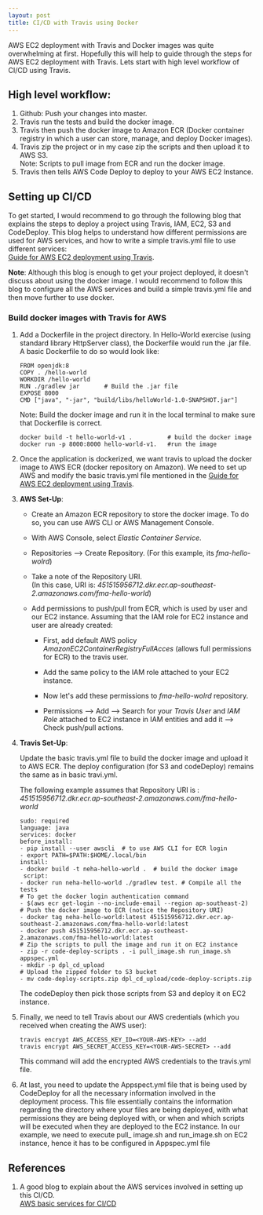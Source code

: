 ```yaml
---
layout: post
title: CI/CD with Travis using Docker
---
```


AWS EC2 deployment with Travis and Docker images was quite overwhelming at first. Hopefully this will help to guide through the steps for AWS EC2 deployment with Travis. Lets start with high level workflow of CI/CD using Travis.

## High level workflow:

1. Github: Push your changes into master.  
2. Travis run the tests and build the docker image.
3. Travis then push the docker image to Amazon ECR (Docker container registry in which a user can store, manage, and deploy Docker images).
4. Travis zip the project or in my case zip the scripts and then upload it to AWS S3.  
Note: Scripts to pull image from ECR and run the docker image.
5. Travis then tells AWS Code Deploy to deploy to your AWS EC2 Instance.  


## Setting up CI/CD

To get started, I would recommend to go through the following blog that explains the steps to deploy a project using Travis, IAM, EC2, S3 and CodeDeploy. This blog helps to understand how different permissions are used for AWS services, and how to write a simple travis.yml file to use different services:  
[Guide for AWS EC2 deployment using Travis](https://medium.com/@itsdavidthai/comprehensive-aws-ec2-deployment-with-travisci-guide-7cafa9c754fc).  

**Note**: Although this blog is enough to get your project deployed, it doesn't discuss about using the docker image. I would recommend to follow this blog to configure all the AWS services and build a simple travis.yml file and then move further to use docker.

### Build docker images with Travis for AWS

1. Add a Dockerfile in the project directory. In Hello-World exercise (using standard library HttpServer class), the Dockerfile would run the .jar file. A basic Dockerfile to do so would look like:  

    ```
    FROM openjdk:8
    COPY . /hello-world
    WORKDIR /hello-world
    RUN ./gradlew jar		# Build the .jar file
    EXPOSE 8000  
    CMD ["java", "-jar", "build/libs/helloWorld-1.0-SNAPSHOT.jar"] 
    ```  
    Note: Build the docker image and run it in the local terminal to make sure that Dockerfile is correct.  

    ```  
    docker build -t hello-world-v1 .          # build the docker image  
    docker run -p 8000:8000 hello-world-v1.	  #run the image
    ```  

2. Once the application is dockerized, we want travis to upload the docker image to AWS ECR (docker repository on Amazon). We need to set up AWS and modify the basic travis.yml file mentioned in the [Guide for AWS EC2 deployment using Travis](https://medium.com/@itsdavidthai/comprehensive-aws-ec2-deployment-with-travisci-guide-7cafa9c754fc).  

3. **AWS Set-Up**: 
     * Create an Amazon ECR repository to store the docker image. To do so, you can use AWS CLI or AWS Management Console.  
       
     *  With AWS Console, select *Elastic Container Service*.
     *  Repositories --> Create Repository. (For this example, its *fma-hello-wolrd*)
     *  Take a note of the Repository URI.  
     (In this case, URI is: *451515956712.dkr.ecr.ap-southeast-2.amazonaws.com/fma-hello-world*)
     * Add permissions to push/pull from ECR, which is used by user and our EC2 instance. Assuming that the IAM role for EC2 instance and user are already created: 
         * First, add default AWS policy *AmazonEC2ContainerRegistryFullAcces* (allows full permissions for ECR) to the travis user.  
         
         * Add the same policy to the IAM role attached to your EC2 instance.
         * Now let's add these permissions to *fma-hello-wolrd* repository.
         
         * Permissions --> Add --> Search for your *Travis User* and *IAM Role* attached to EC2 instance in IAM entities and add it --> Check push/pull actions.   

4. **Travis Set-Up**:    
	 
	Update the basic travis.yml file to build the docker image and upload it to AWS ECR. The deploy configuration (for S3 and codeDeploy) remains the same as in basic travi.yml.  
	  
	The following example assumes that Repository URI is :  
	*451515956712.dkr.ecr.ap-southeast-2.amazonaws.com/fma-hello-world* 

    ```
    sudo: required
    language: java
    services: docker
    before_install:
    - pip install --user awscli  # to use AWS CLI for ECR login		
    - export PATH=$PATH:$HOME/.local/bin
    install:
    - docker build -t neha-hello-world .  # build the docker image
     script:
    - docker run neha-hello-world ./gradlew test. # Compile all the tests 
    # To get the docker login authentication command
    - $(aws ecr get-login --no-include-email --region ap-southeast-2)
    # Push the docker image to ECR (notice the Repository URI)  
    - docker tag neha-hello-world:latest 451515956712.dkr.ecr.ap-southeast-2.amazonaws.com/fma-hello-world:latest
    - docker push 451515956712.dkr.ecr.ap-southeast-2.amazonaws.com/fma-hello-world:latest
    # Zip the scripts to pull the image and run it on EC2 instance
    - zip -r code-deploy-scripts . -i pull_image.sh run_image.sh appspec.yml
    - mkdir -p dpl_cd_upload
    # Upload the zipped folder to S3 bucket
    - mv code-deploy-scripts.zip dpl_cd_upload/code-deploy-scripts.zip
    ```
    The codeDeploy then pick those scripts from S3 and deploy it on EC2 instance. 
5. Finally, we need to tell Travis about our AWS credentials (which you received when creating the AWS user):

    ```
    travis encrypt AWS_ACCESS_KEY_ID=<YOUR-AWS-KEY> --add 
    travis encrypt AWS_SECRET_ACCESS_KEY=<YOUR-AWS-SECRET> --add
    ``` 
    This command will add the encrypted AWS credentials to the travis.yml file.
6. At last, you need to update the Appspect.yml file that is being used by CodeDeploy for all the necessary information involved in the deployment process. This file essentially contains the information regarding the directory where your files are being deployed, with what permissions they are being deployed with, or when and which scripts will be executed when they are deployed to the EC2 instance.
In our example, we need to execute pull_ image.sh and run_image.sh on EC2 instance, hence it has to be configured in Appspec.yml file 

## References
1. A good blog to explain about the AWS services involved in setting up this CI/CD.  
[AWS basic services for CI/CD](https://akiraj48.github.io/aws/2018/03/23/CI-CD-Basics.html)   


 


 
